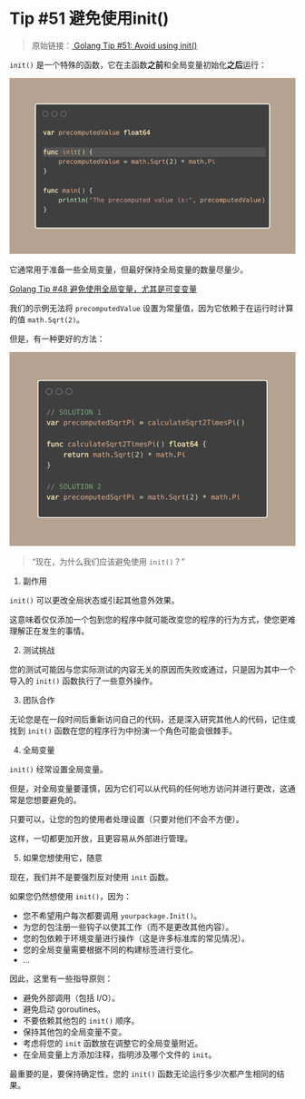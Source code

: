# Tip #51 避免使用init()

>  原始链接：[ Golang Tip #51: Avoid using init()](https://twitter.com/func25/status/1769002177643860116)
>

`init()` 是一个特殊的函数，它在主函数**之前**和全局变量初始化**之后**运行：

![](./images/051/001.png)

它通常用于准备一些全局变量，但最好保持全局变量的数量尽量少。

[Golang Tip #48 避免使用全局变量，尤其是可变变量](./048.md)

我们的示例无法将 `precomputedValue` 设置为常量值，因为它依赖于在运行时计算的值 `math.Sqrt(2)`。

但是，有一种更好的方法：

![](./images/051/002.png)

> “现在，为什么我们应该避免使用 `init()`？”

1. 副作用

`init()` 可以更改全局状态或引起其他意外效果。

这意味着仅仅添加一个包到您的程序中就可能改变您的程序的行为方式，使您更难理解正在发生的事情。

2. 测试挑战

您的测试可能因与您实际测试的内容无关的原因而失败或通过，只是因为其中一个导入的 `init()` 函数执行了一些意外操作。

3. 团队合作

无论您是在一段时间后重新访问自己的代码，还是深入研究其他人的代码，记住或找到 `init()` 函数在您的程序行为中扮演一个角色可能会很棘手。

4. 全局变量

`init()` 经常设置全局变量。

但是，对全局变量要谨慎，因为它们可以从代码的任何地方访问并进行更改，这通常是您想要避免的。

只要可以，让您的包的使用者处理设置（只要对他们不会不方便）。

这样，一切都更加开放，且更容易从外部进行管理。

5. 如果您想使用它，随意

现在，我们并不是要强烈反对使用 `init` 函数。

如果您仍然想使用 `init()`，因为：

- 您不希望用户每次都要调用 `yourpackage.Init()`。
- 为您的包注册一些钩子以使其工作（而不是更改其他内容）。
- 您的包依赖于环境变量进行操作（这是许多标准库的常见情况）。
- 您的全局变量需要根据不同的构建标签进行变化。
- ...

因此，这里有一些指导原则：

- 避免外部调用（包括 I/O）。
- 避免启动 goroutines。
- 不要依赖其他包的 `init()` 顺序。
- 保持其他包的全局变量不变。
- 考虑将您的 `init` 函数放在调整它的全局变量附近。
- 在全局变量上方添加注释，指明涉及哪个文件的 `init`。

最重要的是，要保持确定性，您的 `init()` 函数无论运行多少次都产生相同的结果。





